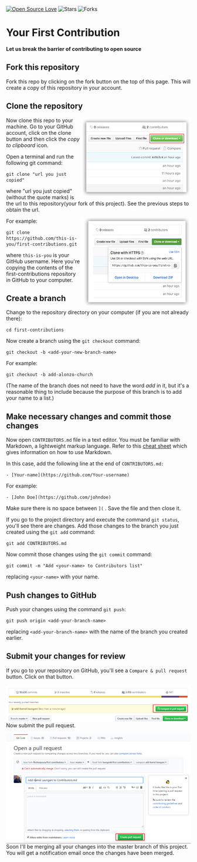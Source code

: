 [![Open Source Love](https://badges.frapsoft.com/os/v3/open-source.svg?v=103)](https://github.com/ellerbrock/open-source-badges/)
![Stars](https://img.shields.io/github/stars/eamanbekov/your-first-contribution.svg) ![Forks](https://img.shields.io/github/forks/eamanbekov/your-first-contribution.svg)

# Your First Contribution

**Let us break the barrier of contributing to open source**


## Fork this repository

Fork this repo by clicking on the fork button on the top of this page.
This will create a copy of this repository in your account.

## Clone the repository

<img align="right" width="300" src="assets/clone.png" alt="clone this repository" />

Now clone this repo to your machine. Go to your GitHub account, click on the clone button and then click the *copy to clipboard* icon.

Open a terminal and run the following git command:

```
git clone "url you just copied"
```
where "url you just copied" (without the quote marks) is the url to this repository(your fork of this project). See the previous steps to obtain the url.

<img align="right" width="300" src="assets/copy-to-clipboard.png" alt="copy URL to clipboard" />

For example:
```
git clone https://github.com/this-is-you/first-contributions.git
```
where `this-is-you` is your GitHub username. Here you're copying the contents of the first-contributions repository in GitHub to your computer.

## Create a branch

Change to the repository directory on your computer (if you are not already there):

```
cd first-contributions
```
Now create a branch using the `git checkout` command:
```
git checkout -b <add-your-new-branch-name>
```

For example:
```
git checkout -b add-alonzo-church
```
(The name of the branch does not need to have the word *add* in it, but it's a reasonable thing to include because the purpose of this branch is to add your name to a list.)

## Make necessary changes and commit those changes

Now open `CONTRIBUTORS.md` file in a text editor. You must be familiar with Markdown, a lightweight markup language. Refer to this [cheat sheet](https://github.com/adam-p/markdown-here/wiki/Markdown-Cheatsheet) which gives information on how to use Markdown.

In this case, add the following line at the end of `CONTRIBUTORS.md:`

```
- [Your-name](https://github.com/Your-username)
```

For example:

```
- [John Doe](https://github.com/johndoe)
```

Make sure there is no space between `](` . Save the file and then close it.

If you go to the project directory and execute the command `git status`, you'll see there are changes. Add those changes to the branch you just created using the `git add` command:

```
git add CONTRIBUTORS.md
```

Now commit those changes using the `git commit` command:
```
git commit -m "Add <your-name> to Contributors list"
```
replacing `<your-name>` with your name.

## Push changes to GitHub

Push your changes using the command `git push`:
```
git push origin <add-your-branch-name>
```
replacing `<add-your-branch-name>` with the name of the branch you created earlier.

## Submit your changes for review

If you go to your repository on GitHub, you'll see a  `Compare & pull request` button.  Click on that button.

<img style="float: right;" src="assets/compare-and-pull.png" alt="create a pull request" />

Now submit the pull request.

<img style="float: right;" src="assets/submit-pull.png" alt="submit pull request" />

Soon I'll be merging all your changes into the master branch of this project. You will get a notification email once the changes have been merged.


